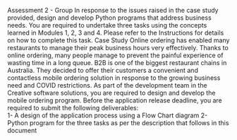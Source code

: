 Assessment 2 - Group 
In response to the issues raised in the case study provided, design and develop Python programs that
address business needs. You are required to undertake three tasks using the concepts learned in
Modules 1, 2, 3 and 4. Please refer to the Instructions for details on how to complete this task.
Case Study
Online ordering has enabled many restaurants to manage their peak business hours very effectively.
Thanks to online ordering, many people manage to prevent the painful experience of wasting time in
a long queue.
B2B is one of the biggest restaurant chains in Australia. They decided to offer their customers a
convenient and contactless mobile ordering solution in response to the growing business need and
COVID restrictions.
As part of the development team in the Creative software solutions, you are required to design and
develop the mobile ordering program. Before the application release deadline, you are required to
submit the following deliverables:
<br/>
1- A design of the application process using a Flow Chart diagram
2- Python program for the three tasks as per the description that follows in this document
